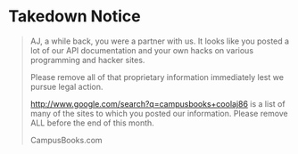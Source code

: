 <!--
Apparently not everyone likes it when you show a technical demo
of using their API or write a library and a getting started guide
to help their users... yikes!
-->

Takedown Notice
===============

> AJ, a while back, you were a partner with us.
> It looks like you posted a lot of our API documentation
> and your own hacks on various programming and hacker sites.
>
> Please remove all of that proprietary information immediately
> lest we pursue legal action.
>
> http://www.google.com/search?q=campusbooks+coolaj86 is a list
> of many of the sites to which you posted our information.
> Please remove ALL before the end of this month.
>
> CampusBooks.com
